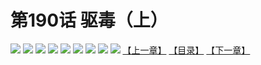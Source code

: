 # 第190话 驱毒（上）
![](https://mhpic.xiaomingtaiji.net/comic/D/斗破苍穹拆分版/190话/1.jpg-zymk.middle.webp)
![](https://mhpic.xiaomingtaiji.net/comic/D/斗破苍穹拆分版/190话/2.jpg-zymk.middle.webp)
![](https://mhpic.xiaomingtaiji.net/comic/D/斗破苍穹拆分版/190话/3.jpg-zymk.middle.webp)
![](https://mhpic.xiaomingtaiji.net/comic/D/斗破苍穹拆分版/190话/4.jpg-zymk.middle.webp)
![](https://mhpic.xiaomingtaiji.net/comic/D/斗破苍穹拆分版/190话/5.jpg-zymk.middle.webp)
![](https://mhpic.xiaomingtaiji.net/comic/D/斗破苍穹拆分版/190话/6.jpg-zymk.middle.webp)
![](https://mhpic.xiaomingtaiji.net/comic/D/斗破苍穹拆分版/190话/7.jpg-zymk.middle.webp)
![](https://mhpic.xiaomingtaiji.net/comic/D/斗破苍穹拆分版/190话/8.jpg-zymk.middle.webp)
![](https://mhpic.xiaomingtaiji.net/comic/D/斗破苍穹拆分版/190话/9.jpg-zymk.middle.webp)
[【上一章】](./189.md)
[【目录】](./READMD.md)
[【下一章】](./191.md)
